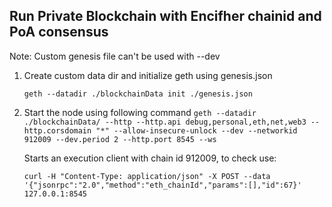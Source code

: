 ## Run Private Blockchain with Encifher chainid and PoA consensus 

Note: Custom genesis file can't be used with --dev 

1. Create custom data dir and initialize geth using genesis.json

    `geth --datadir ./blockchainData init ./genesis.json`

2. Start the node using following command
    `geth --datadir ./blockchainData/ --http --http.api debug,personal,eth,net,web3 --http.corsdomain "*" --allow-insecure-unlock --dev --networkid 912009 --dev.period 2 --http.port 8545 --ws`
    
    Starts an execution client with chain id 912009, to check use: 
    
    `curl -H "Content-Type: application/json" -X POST --data '{"jsonrpc":"2.0","method":"eth_chainId","params":[],"id":67}' 127.0.0.1:8545`

